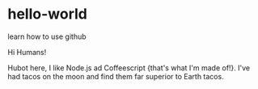 # hello-world
learn how to use github

Hi Humans!

Hubot here, I like Node.js ad Coffeescript {that's what I'm made of!}.
I've had tacos on the moon and find them far superior to Earth tacos.

